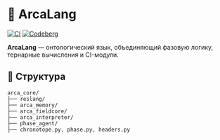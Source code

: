 # 🌌 ArcaLang

[![CI](https://github.com/XerxFav/XerxFav-ResLangCore/actions/workflows/test.yml/badge.svg)](https://github.com/XerxFav/XerxFav-ResLangCore/actions)
[![Codeberg](https://codeberg.org/XerxFav/XerxFav-ResLangCore/badges/main/pipeline.svg)](https://codeberg.org/XerxFav/XerxFav-ResLangCore)

**ArcaLang** — онтологический язык, объединяющий фазовую логику, тернарные вычисления и CI-модули.

## 🧠 Структура

```text
arca_core/
├── reslang/
├── arca_memory/
├── arca_fieldcore/
├── arca_interpreter/
├── phase_agent/
├── chronotope.py, phase.py, headers.py
